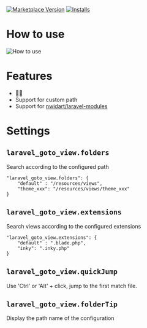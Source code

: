 [![Marketplace Version](https://vsmarketplacebadge.apphb.com/version/codingyu.laravel-goto-view.svg)](https://marketplace.visualstudio.com/items?itemName=codingyu.laravel-goto-view) [![Installs](https://vsmarketplacebadge.apphb.com/installs/codingyu.laravel-goto-view.svg)](https://marketplace.visualstudio.com/items?itemName=codingyu.laravel-goto-view)

# How to use
![How to use](images/use.gif)

# Features
- 👨‍💻
- Support for custom path
- Support for [nwidart/laravel-modules](https://packagist.org/packages/nwidart/laravel-modules)

# Settings
## `laravel_goto_view.folders`
Search according to the configured path
```
"laravel_goto_view.folders": {
    "default" : "/resources/views",
    "theme_xxx": "/resources/views/theme_xxx"
}
```
## `laravel_goto_view.extensions`
Search views according to the configured extensions
```
"laravel_goto_view.extensions": {
    "default" : ".blade.php",
    "inky": ".inky.php"
}
```
## `laravel_goto_view.quickJump`
Use 'Ctrl' or 'Alt' + click, jump to the first match file.
## `laravel_goto_view.folderTip`
Display the path name of the configuration

